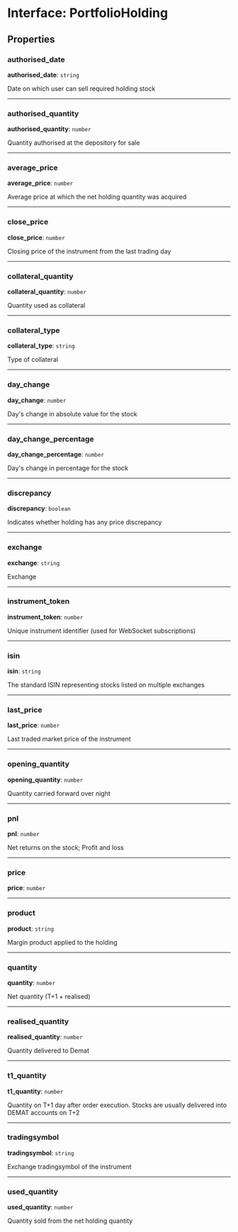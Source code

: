 # Interface: PortfolioHolding

## Properties

### authorised\_date

 **authorised\_date**: `string`

Date on which user can sell required holding stock

___

### authorised\_quantity

 **authorised\_quantity**: `number`

Quantity authorised at the depository for sale

___

### average\_price

 **average\_price**: `number`

Average price at which the net holding quantity was acquired

___

### close\_price

 **close\_price**: `number`

Closing price of the instrument from the last trading day

___

### collateral\_quantity

 **collateral\_quantity**: `number`

Quantity used as collateral

___

### collateral\_type

 **collateral\_type**: `string`

Type of collateral

___

### day\_change

 **day\_change**: `number`

Day's change in absolute value for the stock

___

### day\_change\_percentage

 **day\_change\_percentage**: `number`

Day's change in percentage for the stock

___

### discrepancy

 **discrepancy**: `boolean`

Indicates whether holding has any price discrepancy

___

### exchange

 **exchange**: `string`

Exchange

___

### instrument\_token

 **instrument\_token**: `number`

Unique instrument identifier (used for WebSocket subscriptions)

___

### isin

 **isin**: `string`

The standard ISIN representing stocks listed on multiple exchanges

___

### last\_price

 **last\_price**: `number`

Last traded market price of the instrument

___

### opening\_quantity

 **opening\_quantity**: `number`

Quantity carried forward over night

___

### pnl

 **pnl**: `number`

Net returns on the stock; Profit and loss

___

### price

 **price**: `number`

___

### product

 **product**: `string`

Margin product applied to the holding

___

### quantity

 **quantity**: `number`

Net quantity (T+1 + realised)

___

### realised\_quantity

 **realised\_quantity**: `number`

Quantity delivered to Demat

___

### t1\_quantity

 **t1\_quantity**: `number`

Quantity on T+1 day after order execution. Stocks are usually delivered into DEMAT accounts on T+2

___

### tradingsymbol

 **tradingsymbol**: `string`

Exchange tradingsymbol of the instrument

___

### used\_quantity

 **used\_quantity**: `number`

Quantity sold from the net holding quantity
